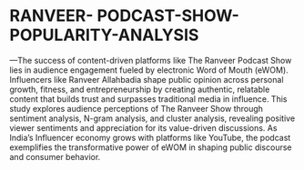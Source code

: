 # RANVEER- PODCAST-SHOW-POPULARITY-ANALYSIS
—The success of content-driven platforms like The
 Ranveer Podcast Show lies in audience engagement fueled by
 electronic Word of Mouth (eWOM). Influencers like Ranveer
 Allahbadia shape public opinion across personal growth, fitness,
 and entrepreneurship by creating authentic, relatable content
 that builds trust and surpasses traditional media in influence.
 This study explores audience perceptions of The Ranveer
 Show through sentiment analysis, N-gram analysis, and cluster
 analysis, revealing positive viewer sentiments and appreciation
 for its value-driven discussions. As India’s Influencer economy
 grows with platforms like YouTube, the podcast exemplifies the
 transformative power of eWOM in shaping public discourse and
 consumer behavior.
